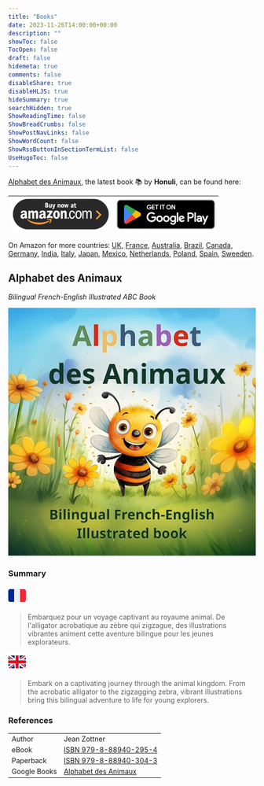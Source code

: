 ```yaml
---
title: "Books"
date: 2023-11-26T14:00:00+00:00
description: ""
showToc: false
TocOpen: false
draft: false
hidemeta: true
comments: false
disableShare: true
disableHLJS: true
hideSummary: true
searchHidden: true
ShowReadingTime: false
ShowBreadCrumbs: false
ShowPostNavLinks: false
ShowWordCount: false
ShowRssButtonInSectionTermList: false
UseHugoToc: false
---
```


[Alphabet des Animaux](#alphabet-des-animaux), the latest book 📚 by **Honuli**, can be found here:

| [![Amazon](/buy-on-amazon.png "Buy on Amazon US")](https://www.amazon.com/dp/B0CVBTK6Z8) | [![GooglePlay](/google-play-badge.png "Buy on Amazon US")](https://play.google.com/store/books/details?id=B93mEAAAQBAJ) |
|:----------------------------------------------------------------------------------------------------------------------------------------------------:|:-----------------------------------------------------------------------------------------------------------------------:|

On Amazon for more countries: [UK](https://www.amazon.co.uk/dp/B0CVBTK6Z8), [France](https://www.amazon.fr/dp/B0CVBTK6Z8), [Australia](https://www.amazon.com.au/dp/B0CVBTK6Z8), [Brazil](https://www.amazon.com.br/dp/B0CPL2JVFQ), [Canada](https://www.amazon.ca/dp/B0CVBTK6Z8), [Germany](https://www.amazon.de/dp/B0CVBTK6Z8), [India](https://www.amazon.in/dp/B0CPL2JVFQ), [Italy](https://www.amazon.it/dp/B0CVBTK6Z8), [Japan](https://www.amazon.co.jp/dp/B0CVBTK6Z8), [Mexico](https://www.amazon.com.mx/dp/B0CVBTK6Z8), [Netherlands](https://www.amazon.nl/dp/B0CVBTK6Z8), [Poland](https://www.amazon.pl/dp/B0CVBTK6Z8), [Spain](https://www.amazon.es/dp/B0CVBTK6Z8), [Sweeden](https://www.amazon.se/dp/B0CVBTK6Z8).

## Alphabet des Animaux

_Bilingual French-English Illustrated ABC Book_

![Alphabet](/alphabet_cover.jpg "Alphabet des Animaux")

### Summary

![French](/French_flag.png "French")
> Embarquez pour un voyage captivant au royaume animal. De l'alligator acrobatique au zèbre qui zigzague, des
> illustrations vibrantes animent cette aventure bilingue pour les jeunes explorateurs.

![English](/English_flag.png "English")
> Embark on a captivating journey through the animal kingdom. From the acrobatic alligator to the zigzagging zebra,
> vibrant illustrations bring this bilingual adventure to life for young explorers.

### References

|              |                                                                                                                       |
|--------------|-----------------------------------------------------------------------------------------------------------------------|
| Author       | Jean Zottner                                                                                                          |
| eBook        | [ISBN 979-8-88940-295-4](https://www.bookwire.com/book/9798889402954--102982918)                                      |
| Paperback    | [ISBN 979-8-88940-304-3](https://www.bookwire.com/book/USA/Alphabet-des-Animaux-9798889403043-Zottner-Jean-103132627) |
| Google Books | [Alphabet des Animaux](https://books.google.co.uk/books/about?id=B93mEAAAQBAJ)                                        |


